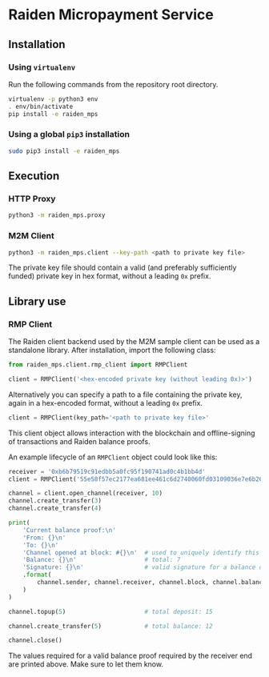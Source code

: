 # Raiden Micropayment Service

## Installation

### Using `virtualenv`

Run the following commands from the repository root directory.

```bash
virtualenv -p python3 env
. env/bin/activate
pip install -e raiden_mps
```

### Using a global `pip3` installation

```bash
sudo pip3 install -e raiden_mps
```

## Execution

### HTTP Proxy
```bash
python3 -m raiden_mps.proxy 
```

### M2M Client
```bash
python3 -m raiden_mps.client --key-path <path to private key file>
```

The private key file should contain a valid (and preferably sufficiently funded) private key in hex format, without a leading `0x` prefix.

## Library use

### RMP Client
The Raiden client backend used by the M2M sample client can be used as a standalone library. After installation, import the following class:
```python
from raiden_mps.client.rmp_client import RMPClient

client = RMPClient('<hex-encoded private key (without leading 0x)>')
```

Alternatively you can specify a path to a file containing the private key, again in a hex-encoded format, without a leading `0x` prefix.
```python
client = RMPClient(key_path='<path to private key file>'
```

This client object allows interaction with the blockchain and offline-signing of transactions and Raiden balance proofs.

An example lifecycle of an `RMPClient` object could look like this:

```python
receiver = '0xb6b79519c91edbb5a0fc95f190741ad0c4b1bb4d'
client = RMPClient('55e58f57ec2177ea681ee461c6d2740060fd03109036e7e6b26dcf0d16a28169')

channel = client.open_channel(receiver, 10)
channel.create_transfer(3)
channel.create_transfer(4)

print(
    'Current balance proof:\n'
    'From: {}\n'
    'To: {}\n'
    'Channel opened at block: #{}\n'  # used to uniquely identify this channel
    'Balance: {}\n'                   # total: 7
    'Signature: {}\n'                 # valid signature for a balance of 7 on this channel
    .format(
        channel.sender, channel.receiver, channel.block, channel.balance, channel.balance_sig
    )
)

channel.topup(5)                      # total deposit: 15

channel.create_transfer(5)            # total balance: 12

channel.close()
```

The values required for a valid balance proof required by the receiver end are printed above. Make sure to let them know.
